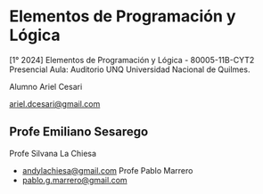 # Elementos de Programación y Lógica

[1° 2024] Elementos de Programación y Lógica - 80005-11B-CYT2 Presencial
Aula: Auditorio 
UNQ Universidad Nacional de Quilmes.

Alumno Ariel Cesari

ariel.dcesari@gmail.com


Profe Emiliano Sesarego
-

Profe Silvana La Chiesa
- andylachiesa@gmail.com
Profe Pablo Marrero
- pablo.g.marrero@gmail.com


